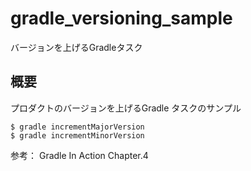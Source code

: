 # gradle_versioning_sample
バージョンを上げるGradleタスク

## 概要

プロダクトのバージョンを上げるGradle タスクのサンプル

```
$ gradle incrementMajorVersion
$ gradle incrementMinorVersion
```

参考： Gradle In Action Chapter.4
